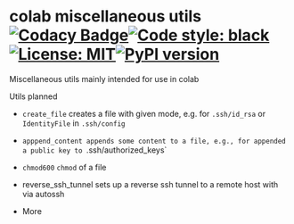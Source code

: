 # colab miscellaneous utils [![Codacy Badge](https://app.codacy.com/project/badge/Grade/83b7b2cb3ade4589812917f187a8abab)](https://www.codacy.com/gh/ffreemt/colab-misc-utils/dashboard?utm_source=github.com&amp;utm_medium=referral&amp;utm_content=ffreemt/colab-misc-utils&amp;utm_campaign=Badge_Grade)[![Code style: black](https://img.shields.io/badge/code%20style-black-000000.svg)](https://github.com/psf/black)[![License: MIT](https://img.shields.io/badge/License-MIT-yellow.svg)](https://opensource.org/licenses/MIT)[![PyPI version](https://badge.fury.io/py/colab-misc-utils.svg)](https://badge.fury.io/py/colab-misc-utils)
Miscellaneous utils mainly intended for use in colab

Utils planned
* `create_file`
  creates a file with given mode, e.g. for `.ssh/id_rsa` or `IdentityFile` in `.ssh/config`

* `apppend_content
 appends some content to a file, e.g., for appended a public key to `.ssh/authorized_keys`

* `chmod600` 
   `chmod` of a file

* reverse_ssh_tunnel
 sets up a reverse ssh tunnel to a remote host with via autossh

* More
